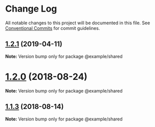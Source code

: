 # Change Log

All notable changes to this project will be documented in this file.
See [Conventional Commits](https://conventionalcommits.org) for commit guidelines.

<a name="1.2.1"></a>
## [1.2.1](https://github.com/Jekiwijaya/rps-1/compare/v1.2.0...v1.2.1) (2019-04-11)

**Note:** Version bump only for package @example/shared





<a name="1.2.0"></a>
# [1.2.0](https://github.com/Jekiwijaya/rps-1/compare/v1.1.3...v1.2.0) (2018-08-24)

**Note:** Version bump only for package @example/shared





<a name="1.1.3"></a>
## [1.1.3](https://github.com/Jekiwijaya/rps/compare/v1.1.2...v1.1.3) (2018-08-14)

**Note:** Version bump only for package @example/shared
